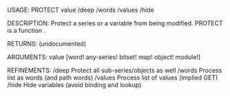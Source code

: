 USAGE:
     PROTECT value /deep /words /values /hide

DESCRIPTION:
     Protect a series or a variable from being modified.
     PROTECT is a function .

RETURNS:
    (undocumented)

ARGUMENTS:
    value [word! any-series! bitset! map! object! module!]

REFINEMENTS:
    /deep
        Protect all sub-series/objects as well
    /words
        Process list as words (and path words)
    /values
        Process list of values (implied GET)
    /hide
        Hide variables (avoid binding and lookup)
